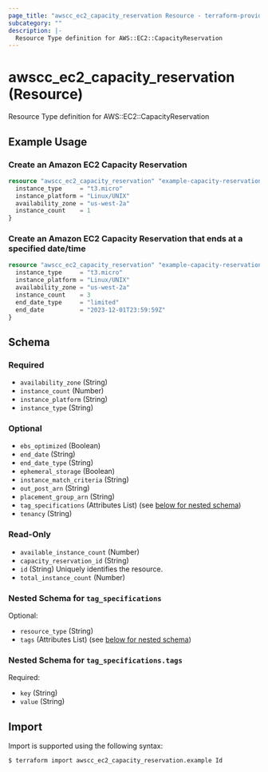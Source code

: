 ```yaml
---
page_title: "awscc_ec2_capacity_reservation Resource - terraform-provider-awscc"
subcategory: ""
description: |-
  Resource Type definition for AWS::EC2::CapacityReservation
---
```


# awscc_ec2_capacity_reservation (Resource)

Resource Type definition for AWS::EC2::CapacityReservation

## Example Usage

### Create an Amazon EC2 Capacity Reservation
```terraform
resource "awscc_ec2_capacity_reservation" "example-capacity-reservation" {
  instance_type     = "t3.micro"
  instance_platform = "Linux/UNIX"
  availability_zone = "us-west-2a"
  instance_count    = 1
}
```

### Create an Amazon EC2 Capacity Reservation that ends at a specified date/time
```terraform
resource "awscc_ec2_capacity_reservation" "example-capacity-reservation-end-date" {
  instance_type     = "t3.micro"
  instance_platform = "Linux/UNIX"
  availability_zone = "us-west-2a"
  instance_count    = 3
  end_date_type     = "limited"
  end_date          = "2023-12-01T23:59:59Z"
}
```

<!-- schema generated by tfplugindocs -->
## Schema

### Required

- `availability_zone` (String)
- `instance_count` (Number)
- `instance_platform` (String)
- `instance_type` (String)

### Optional

- `ebs_optimized` (Boolean)
- `end_date` (String)
- `end_date_type` (String)
- `ephemeral_storage` (Boolean)
- `instance_match_criteria` (String)
- `out_post_arn` (String)
- `placement_group_arn` (String)
- `tag_specifications` (Attributes List) (see [below for nested schema](#nestedatt--tag_specifications))
- `tenancy` (String)

### Read-Only

- `available_instance_count` (Number)
- `capacity_reservation_id` (String)
- `id` (String) Uniquely identifies the resource.
- `total_instance_count` (Number)

<a id="nestedatt--tag_specifications"></a>
### Nested Schema for `tag_specifications`

Optional:

- `resource_type` (String)
- `tags` (Attributes List) (see [below for nested schema](#nestedatt--tag_specifications--tags))

<a id="nestedatt--tag_specifications--tags"></a>
### Nested Schema for `tag_specifications.tags`

Required:

- `key` (String)
- `value` (String)

## Import

Import is supported using the following syntax:

```shell
$ terraform import awscc_ec2_capacity_reservation.example Id
```